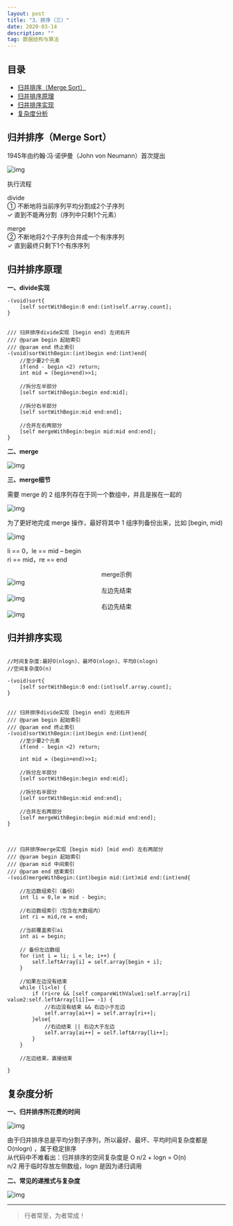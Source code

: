 ```yaml
---
layout: post
title: "3、排序（三）"
date: 2020-03-14
description: ""
tag: 数据结构与算法
---
```







## 目录

* [归并排序（Merge Sort）](#content1)
* [归并排序原理](#content2)
* [归并排序实现](#content3)
* [复杂度分析](#content4)






<!-- ************************************************ -->
## <a id="content1"></a>归并排序（Merge Sort）

1945年由约翰·冯·诺伊曼（John von Neumann）首次提出

<img src="/images/DataStructurs2/sort15.png" alt="img">


执行流程  

divide   
① 不断地将当前序列平均分割成2个子序列   
✓ 直到不能再分割（序列中只剩1个元素）   

merge    
② 不断地将2个子序列合并成一个有序序列    
✓ 直到最终只剩下1个有序序列     


<!-- ************************************************ -->
## <a id="content2"></a>归并排序原理

**一、divide实现**

```
-(void)sort{
    [self sortWithBegin:0 end:(int)self.array.count];
}


/// 归并排序divide实现 [begin end) 左闭右开
/// @param begin 起始索引
/// @param end 终止索引
-(void)sortWithBegin:(int)begin end:(int)end{
    //至少要2个元素
    if(end - begin <2) return;
    int mid = (begin+end)>>1;
    
    //拆分左半部分
    [self sortWithBegin:begin end:mid];
    
    //拆分右半部分
    [self sortWithBegin:mid end:end];
    
    //合并左右两部分
    [self mergeWithBegin:begin mid:mid end:end];
}
```


**二、merge**

<img src="/images/DataStructurs2/sort16.png" alt="img">

**三、merge细节**


需要 merge 的 2 组序列存在于同一个数组中，并且是挨在一起的

<img src="/images/DataStructurs2/sort17.png" alt="img">


为了更好地完成 merge 操作，最好将其中 1 组序列备份出来，比如 [begin, mid)

<img src="/images/DataStructurs2/sort18.png" alt="img">


li == 0，le == mid – begin   
ri == mid，re == end    


<center>merge示例</center>

<img src="/images/DataStructurs2/sort19.png" alt="img">

<center>左边先结束</center>

<img src="/images/DataStructurs2/sort20.png" alt="img">

<center>右边先结束</center>

<img src="/images/DataStructurs2/sort21.png" alt="img">



<!-- ************************************************ -->
## <a id="content3"></a>归并排序实现

```

//时间复杂度:最好O(nlogn)、最坏O(nlogn)、平均O(nlogn)
//空间复杂度O(n)

-(void)sort{
    [self sortWithBegin:0 end:(int)self.array.count];
}


/// 归并排序divide实现 [begin end) 左闭右开
/// @param begin 起始索引
/// @param end 终止索引
-(void)sortWithBegin:(int)begin end:(int)end{
    //至少要2个元素
    if(end - begin <2) return;
    
    int mid = (begin+end)>>1;
    
    //拆分左半部分
    [self sortWithBegin:begin end:mid];
    
    //拆分右半部分
    [self sortWithBegin:mid end:end];
    
    //合并左右两部分
    [self mergeWithBegin:begin mid:mid end:end];
}



/// 归并排序merge实现 [begin mid) [mid end) 左右两部分
/// @param begin 起始索引
/// @param mid 中间索引
/// @param end 结束索引
-(void)mergeWithBegin:(int)begin mid:(int)mid end:(int)end{
    
    //左边数组索引（备份）
    int li = 0,le = mid - begin;
    
    //右边数组索引（包含在大数组内）
    int ri = mid,re = end;
    
    //当前覆盖索引ai
    int ai = begin;
    
    // 备份左边数组
    for (int i = li; i < le; i++) {
        self.leftArray[i] = self.array[begin + i];
    }
    
    //如果左边没有结束
    while (li<le) {
        if (ri<re && [self compareWithValue1:self.array[ri] value2:self.leftArray[li]]== -1) {
            //右边没有结束 && 右边小于左边
            self.array[ai++] = self.array[ri++];
        }else{
            //右边结束 || 右边大于左边
            self.array[ai++] = self.leftArray[li++];
        }
    }
    
    //左边结束，直接结束
    
}
```


<!-- ************************************************ -->
## <a id="content4"></a>复杂度分析



**一、归并排序所花费的时间**

<img src="/images/DataStructurs2/sort22.png" alt="img">

由于归并排序总是平均分割子序列，所以最好、最坏、平均时间复杂度都是 O(nlogn) ，属于稳定排序      
从代码中不难看出：归并排序的空间复杂度是 O n/2 + logn = O(n)       
n/2 用于临时存放左侧数组，logn 是因为递归调用      


**二、常见的递推式与复杂度**

<img src="/images/DataStructurs2/sort23.png" alt="img">


----------
>  行者常至，为者常成！


